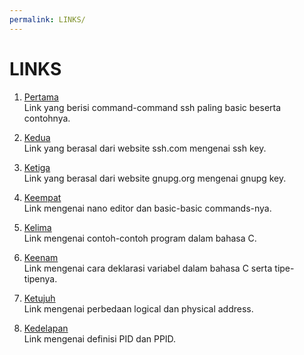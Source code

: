 ```yaml
---
permalink: LINKS/
---
```


# LINKS

1. [Pertama](https://www.hostinger.com/tutorials/ssh/basic-ssh-commands)<br>
Link yang berisi command-command ssh paling basic beserta contohnya.

2. [Kedua](https://www.ssh.com/academy/ssh-keys)<br>
Link yang berasal dari website ssh.com mengenai ssh key.

3. [Ketiga](https://www.gnupg.org/gph/en/manual/c14.html)<br>
Link yang berasal dari website gnupg.org mengenai gnupg key.

4. [Keempat](https://www.hostinger.com/tutorials/how-to-install-and-use-nano-text-editor)<br>
Link mengenai nano editor dan basic-basic commands-nya.

5. [Kelima](https://www.geeksforgeeks.org/c-programming-examples/)<br>
Link mengenai contoh-contoh program dalam bahasa C.

6. [Keenam](https://www.w3schools.com/c/c_variables.php)<br>
Link mengenai cara deklarasi variabel dalam bahasa C serta tipe-tipenya.

7. [Ketujuh](https://www.geeksforgeeks.org/logical-and-physical-address-in-operating-system/)<br>
Link mengenai perbedaan logical dan physical address.

8. [Kedelapan](https://delightlylinux.wordpress.com/2012/06/25/what-is-pid-and-ppid/)<br>
Link mengenai definisi PID dan PPID.

